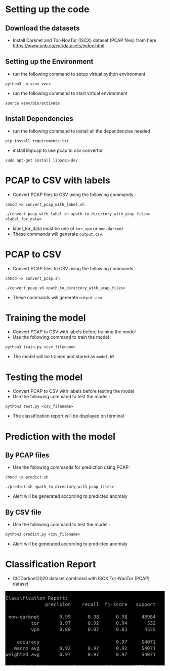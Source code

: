# Setting up the code

## Download the datasets

- Install Darknet and Tor-NonTor (ISCX) dataset (PCAP files) from here : https://www.unb.ca/cic/datasets/index.html

## Setting up the Environment

- run the following command to setup virtual python environment
```
python3 -m venv venv
```
- run the following command to start virtual environment
```
source venv/bin/activate
```

## Install Dependencies

- run the following command to install all the dependencies needed
```
pip install requirements.txt
```
- install libpcap to use pcap to csv convertor
```
sudo apt-get install libpcap-dev
```

# PCAP to CSV with labels

- Convert PCAP files to CSV using the following commands :
```
chmod +x convert_pcap_with_label.sh
```
```
./convert_pcap_with_label.sh <path_to_directory_with_pcap_files> <label_for_data>
```
- label_for_data must be one of `tor`, `vpn` or `non-darknet`
- These commands will generate `output.csv`.

# PCAP to CSV

- Convert PCAP files to CSV using the following commands :
```
chmod +x convert_pcap.sh
```
```
./convert_pcap.sh <path_to_directory_with_pcap_files>
```
- These commands will generate `output.csv`.

# Training the model

- Convert PCAP to CSV with labels before training the model
- Use the following command to train the model :
```
python3 train.py <csv_filename>
```
- The model will be trained and stored as `model.h5`

# Testing the model

- Convert PCAP to CSV with labels before testing the model
- Use the following command to test the model :
```
python3 test.py <csv_filename>
```
- The classification report will be displayed on terminal

# Prediction with the model

## By PCAP files

- Use the following commands for prediction using PCAP:
```
chmod +x predict.sh
```
```
./predict.sh <path_to_directory_with_pcap_files>
```
- Alert will be generated according to predicted anomaly

## By CSV file

- Use the following command to test the model :
```
python3 predict.py <csv_filename>
```
- Alert will be generated according to predicted anomaly

# Classification Report

- CICDarknet2020 dataset combined with ISCX Tor-NonTor (PCAP) dataset

![darknet classification report](classification_reports/combined_classification_report_torPCAP_darknet.png)
